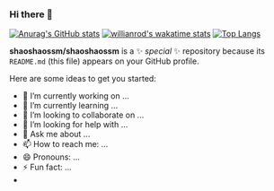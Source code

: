 ### Hi there 👋
[![Anurag's GitHub stats](https://github-readme-stats.vercel.app/api?username=shaoshaossm&show_icons=true&theme=dark&include_all_commits)](https://github.com/anuraghazra/github-readme-stats)
[![willianrod's wakatime stats](https://github-readme-stats.vercel.app/api/wakatime?username=shaoshaossm)](https://github.com/anuraghazra/github-readme-stats)
[![Top Langs](https://github-readme-stats.vercel.app/api/top-langs/?username=shaoshaossm)](https://github.com/anuraghazra/github-readme-stats)

**shaoshaossm/shaoshaossm** is a ✨ _special_ ✨ repository because its `README.md` (this file) appears on your GitHub profile.

Here are some ideas to get you started:

- 🔭 I’m currently working on ...
- 🌱 I’m currently learning ...
- 👯 I’m looking to collaborate on ...
- 🤔 I’m looking for help with ...
- 💬 Ask me about ...
- 📫 How to reach me: ...
- 😄 Pronouns: ...
- ⚡ Fun fact: ...
-
